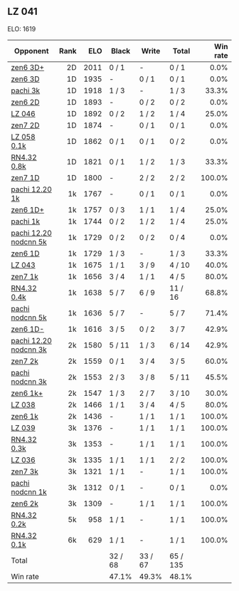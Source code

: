 ## LZ 041 ##

ELO: 1619

Opponent | Rank | ELO | Black | Write | Total | Win rate
---------|-----:|----:|-------|-------|-------|-------:
[zen6 3D+](zen6%203D+.md) | 2D | 2011 | 0 / 1 | - | 0 / 1 | 0.0%
[zen6 3D](zen6%203D.md) | 1D | 1935 | - | 0 / 1 | 0 / 1 | 0.0%
[pachi 3k](pachi%203k.md) | 1D | 1918 | 1 / 3 | - | 1 / 3 | 33.3%
[zen6 2D](zen6%202D.md) | 1D | 1893 | - | 0 / 2 | 0 / 2 | 0.0%
[LZ 046](LZ%20046.md) | 1D | 1892 | 0 / 2 | 1 / 2 | 1 / 4 | 25.0%
[zen7 2D](zen7%202D.md) | 1D | 1874 | - | 0 / 1 | 0 / 1 | 0.0%
[LZ 058 0.1k](LZ%20058%200.1k.md) | 1D | 1862 | 0 / 1 | 0 / 1 | 0 / 2 | 0.0%
[RN4.32 0.8k](RN4.32%200.8k.md) | 1D | 1821 | 0 / 1 | 1 / 2 | 1 / 3 | 33.3%
[zen7 1D](zen7%201D.md) | 1D | 1800 | - | 2 / 2 | 2 / 2 | 100.0%
[pachi 12.20 1k](pachi%2012.20%201k.md) | 1k | 1767 | - | 0 / 1 | 0 / 1 | 0.0%
[zen6 1D+](zen6%201D+.md) | 1k | 1757 | 0 / 3 | 1 / 1 | 1 / 4 | 25.0%
[pachi 1k](pachi%201k.md) | 1k | 1744 | 0 / 2 | 1 / 2 | 1 / 4 | 25.0%
[pachi 12.20 nodcnn 5k](pachi%2012.20%20nodcnn%205k.md) | 1k | 1729 | 0 / 2 | 0 / 2 | 0 / 4 | 0.0%
[zen6 1D](zen6%201D.md) | 1k | 1729 | 1 / 3 | - | 1 / 3 | 33.3%
[LZ 043](LZ%20043.md) | 1k | 1675 | 1 / 1 | 3 / 9 | 4 / 10 | 40.0%
[zen7 1k](zen7%201k.md) | 1k | 1656 | 3 / 4 | 1 / 1 | 4 / 5 | 80.0%
[RN4.32 0.4k](RN4.32%200.4k.md) | 1k | 1638 | 5 / 7 | 6 / 9 | 11 / 16 | 68.8%
[pachi nodcnn 5k](pachi%20nodcnn%205k.md) | 1k | 1636 | 5 / 7 | - | 5 / 7 | 71.4%
[zen6 1D-](zen6%201D-.md) | 1k | 1616 | 3 / 5 | 0 / 2 | 3 / 7 | 42.9%
[pachi 12.20 nodcnn 3k](pachi%2012.20%20nodcnn%203k.md) | 2k | 1580 | 5 / 11 | 1 / 3 | 6 / 14 | 42.9%
[zen7 2k](zen7%202k.md) | 2k | 1559 | 0 / 1 | 3 / 4 | 3 / 5 | 60.0%
[pachi nodcnn 3k](pachi%20nodcnn%203k.md) | 2k | 1553 | 2 / 3 | 3 / 8 | 5 / 11 | 45.5%
[zen6 1k+](zen6%201k+.md) | 2k | 1547 | 1 / 3 | 2 / 7 | 3 / 10 | 30.0%
[LZ 038](LZ%20038.md) | 2k | 1466 | 1 / 1 | 3 / 4 | 4 / 5 | 80.0%
[zen6 1k](zen6%201k.md) | 2k | 1436 | - | 1 / 1 | 1 / 1 | 100.0%
[LZ 039](LZ%20039.md) | 3k | 1376 | - | 1 / 1 | 1 / 1 | 100.0%
[RN4.32 0.3k](RN4.32%200.3k.md) | 3k | 1353 | - | 1 / 1 | 1 / 1 | 100.0%
[LZ 036](LZ%20036.md) | 3k | 1335 | 1 / 1 | 1 / 1 | 2 / 2 | 100.0%
[zen7 3k](zen7%203k.md) | 3k | 1321 | 1 / 1 | - | 1 / 1 | 100.0%
[pachi nodcnn 1k](pachi%20nodcnn%201k.md) | 3k | 1312 | 0 / 1 | - | 0 / 1 | 0.0%
[zen6 2k](zen6%202k.md) | 3k | 1309 | - | 1 / 1 | 1 / 1 | 100.0%
[RN4.32 0.2k](RN4.32%200.2k.md) | 5k | 958 | 1 / 1 | - | 1 / 1 | 100.0%
[RN4.32 0.1k](RN4.32%200.1k.md) | 6k | 629 | 1 / 1 | - | 1 / 1 | 100.0%
Total | | | 32 / 68 | 33 / 67 | 65 / 135 | 
Win rate| | | 47.1% | 49.3% | 48.1% | 
